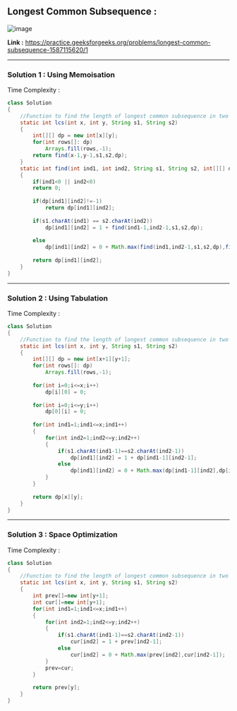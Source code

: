 ## Longest Common Subsequence :

![image](https://user-images.githubusercontent.com/23376002/167625538-a9f7bab1-cdbe-45e0-a193-a33141ed0698.png)


**Link :** https://practice.geeksforgeeks.org/problems/longest-common-subsequence-1587115620/1


----------------------------------------------------------------------------------------------------------------------------------------------------


### Solution 1 : Using Memoisation

Time Complexity :


```java
class Solution
{
    //Function to find the length of longest common subsequence in two strings.
    static int lcs(int x, int y, String s1, String s2)
    {
        int[][] dp = new int[x][y];
        for(int rows[]: dp)
            Arrays.fill(rows,-1);
        return find(x-1,y-1,s1,s2,dp);
    }
    static int find(int ind1, int ind2, String s1, String s2, int[][] dp)
    {
        if(ind1<0 || ind2<0)
        return 0;
        
        if(dp[ind1][ind2]!=-1)
            return dp[ind1][ind2];
        
        if(s1.charAt(ind1) == s2.charAt(ind2))
            dp[ind1][ind2] = 1 + find(ind1-1,ind2-1,s1,s2,dp);
        
        else 
            dp[ind1][ind2] = 0 + Math.max(find(ind1,ind2-1,s1,s2,dp),find(ind1-1,ind2,s1,s2,dp));
        
        return dp[ind1][ind2];
    }
}
```


----------------------------------------------------------------------------------------------------------------------------------------------------


### Solution 2 : Using Tabulation 

Time Complexity :



```java
class Solution
{
    //Function to find the length of longest common subsequence in two strings.
    static int lcs(int x, int y, String s1, String s2)
    {
        int[][] dp = new int[x+1][y+1];
        for(int rows[]: dp)
            Arrays.fill(rows,-1);
        
        for(int i=0;i<=x;i++)
            dp[i][0] = 0;
        
        for(int i=0;i<=y;i++)
            dp[0][i] = 0;
        
        for(int ind1=1;ind1<=x;ind1++)
        {
            for(int ind2=1;ind2<=y;ind2++)
            {
                if(s1.charAt(ind1-1)==s2.charAt(ind2-1))
                    dp[ind1][ind2] = 1 + dp[ind1-1][ind2-1];
                else
                    dp[ind1][ind2] = 0 + Math.max(dp[ind1-1][ind2],dp[ind1][ind2-1]);
            }
        }
        
        return dp[x][y];
    }
}
```

----------------------------------------------------------------------------------------------------------------------------------------------------


### Solution 3 : Space Optimization

Time Complexity :


```java
class Solution
{
    //Function to find the length of longest common subsequence in two strings.
    static int lcs(int x, int y, String s1, String s2)
    {
        int prev[]=new int[y+1];
        int cur[]=new int[y+1];
        for(int ind1=1;ind1<=x;ind1++)
        {
            for(int ind2=1;ind2<=y;ind2++)
            {
                if(s1.charAt(ind1-1)==s2.charAt(ind2-1))
                    cur[ind2] = 1 + prev[ind2-1];
                else
                    cur[ind2] = 0 + Math.max(prev[ind2],cur[ind2-1]);
            }
            prev=cur;
        }
        
        return prev[y];
    }
}
```






